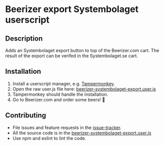 # Beerizer export Systembolaget userscript

## Description
Adds an Systembolaget export button to top of the Beerizer.com cart.
The result of the export can be verifed in the Systembolaget.se cart.

## Installation
1. Install a userscript manager, e.g. [Tampermonkey](https://www.tampermonkey.net/).
1. Open the raw user.js file here: 
   [beerizer-systembolaget-export.user.js](../../raw/master/beerizer-systembolaget-export.user.js)
1. Tampermonkey should handle the installation.
1. Go to Beerizer.com and order some beers! 🍺

## Contributing
* File issues and feature requests in the [issue-tracker](/issues).
* All the source code is in the [beerizer-systembolaget-export.user.js](blob/master/beerizer-systembolaget-export.user.js)
* Use npm and eslint to lint the code.
